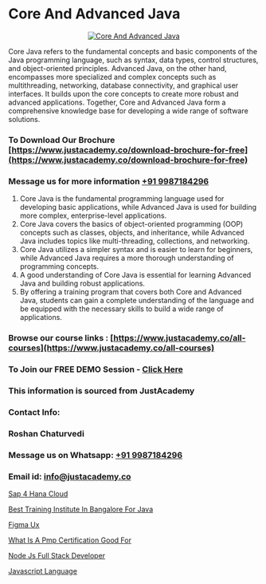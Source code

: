 # Core And Advanced Java

<p align="center">
  <a href="https://justacademy.co/course-detail/core-java-training">
    <img src="https://justacademy.co/storage2/course_image/1677245426_course_image.webp" alt="Core And Advanced Java">
  </a>
</p>


Core Java refers to the fundamental concepts and basic components of the Java programming language, such as syntax, data types, control structures, and object-oriented principles. Advanced Java, on the other hand, encompasses more specialized and complex concepts such as multithreading, networking, database connectivity, and graphical user interfaces. It builds upon the core concepts to create more robust and advanced applications. Together, Core and Advanced Java form a comprehensive knowledge base for developing a wide range of software solutions.
### To Download Our Brochure [https://www.justacademy.co/download-brochure-for-free](https://www.justacademy.co/download-brochure-for-free)
### Message us for more information [+91 9987184296](https://api.whatsapp.com/send?phone=919987184296)
1) Core Java is the fundamental programming language used for developing basic applications, while Advanced Java is used for building more complex, enterprise-level applications.
2) Core Java covers the basics of object-oriented programming (OOP) concepts such as classes, objects, and inheritance, while Advanced Java includes topics like multi-threading, collections, and networking.
3) Core Java utilizes a simpler syntax and is easier to learn for beginners, while Advanced Java requires a more thorough understanding of programming concepts.
4) A good understanding of Core Java is essential for learning Advanced Java and building robust applications.
5) By offering a training program that covers both Core and Advanced Java, students can gain a complete understanding of the language and be equipped with the necessary skills to build a wide range of applications.

### Browse our course links : [https://www.justacademy.co/all-courses](https://www.justacademy.co/all-courses) 
### To Join our FREE DEMO Session - [Click Here](https://www.justacademy.co/register-for-course-demo)


### This information is sourced from JustAcademy
### Contact Info:
### Roshan Chaturvedi
### Message us on Whatsapp: [+91 9987184296](https://api.whatsapp.com/send?phone=919987184296)
### Email id: [info@justacademy.co](mailto:info@justacademy.co)
                
[Sap 4 Hana Cloud](https://www.linkedin.com/pulse/sap-4-hana-cloud-justacademy-thane-cu7nc/)

[Best Training Institute In Bangalore For Java](https://www.linkedin.com/pulse/best-training-institute-bangalore-java-justacademy-houston-lom9e?trackingId=R4go9P2SB83dXUv6jAlvKA%3D%3D&lipi=urn%3Ali%3Apage%3Ad_flagship3_company_admin%3BDrK92nhdT%2BeMCX%2FTk95TlQ%3D%3D)

[Figma Ux](https://medium.com/@abhidnya.1068/figma-ux-9ec706b9c4cb)

[What Is A Pmp Certification Good For](https://medium.com/@roneet705/what-is-a-pmp-certification-good-for-61cd96d6b41c)

[Node Js Full Stack Developer](https://justacademyin.github.io/Articles/Node-Js-Full-Stack-Developer)

[Javascript Language](https://justacademyin.github.io/Articles/Javascript-Language)

